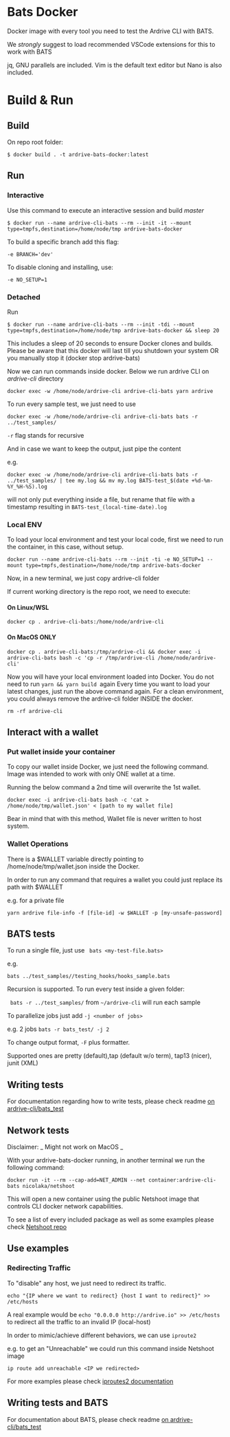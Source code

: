 # Bats Docker

Docker image with every tool you need to test the Ardrive CLI with BATS.

We _strongly_ suggest to load recommended VSCode extensions for this to work with BATS

jq, GNU parallels are included. Vim is the default text editor but Nano is also included.

# Build & Run

## Build

On repo root folder:

`$ docker build . -t ardrive-bats-docker:latest `

## Run

### Interactive

Use this command to execute an interactive session and build _master_

`$ docker run --name ardrive-cli-bats --rm --init -it --mount type=tmpfs,destination=/home/node/tmp ardrive-bats-docker `

To build a specific branch add this flag:

`-e BRANCH='dev'`

To disable cloning and installing, use:

`-e NO_SETUP=1`

### Detached

Run

`$ docker run --name ardrive-cli-bats --rm --init -tdi --mount type=tmpfs,destination=/home/node/tmp ardrive-bats-docker && sleep 20 `

This includes a sleep of 20 seconds to ensure Docker clones and builds. Please be aware that this docker will last till you shutdown your system OR you manually stop it (docker stop ardrive-bats)

Now we can run commands inside docker. Below we run ardrive CLI on _ardrive-cli_ directory

`docker exec -w /home/node/ardrive-cli ardrive-cli-bats yarn ardrive`

To run every sample test, we just need to use

`docker exec -w /home/node/ardrive-cli ardrive-cli-bats bats -r ../test_samples/`

`-r` flag stands for recursive

And in case we want to keep the output, just pipe the content

e.g.

`docker exec -w /home/node/ardrive-cli ardrive-cli-bats bats -r ../test_samples/ | tee my.log && mv my.log BATS-test_$(date +%d-%m-%Y_%H-%S).log`

will not only put everything inside a file, but rename that file with a timestamp resulting in `BATS-test_(local-time-date).log`

### Local ENV

To load your local environment and test your local code, first we need to run the container, in this case, without setup.

`docker run --name ardrive-cli-bats --rm --init -ti -e NO_SETUP=1 --mount type=tmpfs,destination=/home/node/tmp ardrive-bats-docker `

Now, in a new terminal, we just copy ardrive-cli folder

If current working directory is the repo root, we need to execute:

#### On Linux/WSL

`docker cp . ardrive-cli-bats:/home/node/ardrive-cli `

#### On MacOS ONLY

`docker cp . ardrive-cli-bats:/tmp/ardrive-cli && docker exec -i ardrive-cli-bats bash -c 'cp -r /tmp/ardrive-cli /home/node/ardrive-cli' `

Now you will have your local environment loaded into Docker. You do not need to run `yarn && yarn build `again
Every time you want to load your latest changes, just run the above command again. For a clean environment, you could always remove the ardrive-cli folder INSIDE the docker.

`rm -rf ardrive-cli `

## Interact with a wallet

### Put wallet inside your container

To copy our wallet inside Docker, we just need the following command.
Image was intended to work with only ONE wallet at a time.

Running the below command a 2nd time will overwrite the 1st wallet.

`docker exec -i ardrive-cli-bats bash -c 'cat > /home/node/tmp/wallet.json' < [path to my wallet file]`

Bear in mind that with this method, Wallet file is never written to host system.

### Wallet Operations

There is a $WALLET variable directly pointing to /home/node/tmp/wallet.json inside the Docker.

In order to run any command that requires a wallet you could just replace its path with $WALLET

e.g. for a private file

`yarn ardrive file-info -f [file-id] -w $WALLET -p [my-unsafe-password]`

## BATS tests

To run a single file, just use
` bats <my-test-file.bats>`

e.g.

`bats ../test_samples//testing_hooks/hooks_sample.bats`

Recursion is supported. To run every test inside a given folder:

` bats -r ../test_samples/` from `~/ardrive-cli` will run each sample

To parallelize jobs just add `-j <number of jobs>`

e.g. 2 jobs `bats -r bats_test/ -j 2`

To change output format, `-F` plus formatter.

Supported ones are pretty (default),tap (default w/o term), tap13 (nicer), junit (XML)

## Writing tests

For documentation regarding how to write tests, please check readme [on ardrive-cli/bats_test](https://github.com/ardriveapp/ardrive-cli/blob/master/bats_test/readme.md)

## Network tests

Disclaimer: _ Might not work on MacOS _

With your ardrive-bats-docker running, in another terminal we run the following command:

`docker run -it --rm --cap-add=NET_ADMIN --net container:ardrive-cli-bats nicolaka/netshoot`

This will open a new container using the public Netshoot image that controls CLI docker network capabilities.

To see a list of every included package as well as some examples please check [Netshoot repo](https://github.com/nicolaka/netshoot#netshoot-a-docker--kubernetes-network-trouble-shooting-swiss-army-container)

## Use examples

### Redirecting Traffic

To "disable" any host, we just need to redirect its traffic.

`echo "{IP where we want to redirect} {host I want to redirect}" >> /etc/hosts`

A real example would be `echo "0.0.0.0 http://ardrive.io" >> /etc/hosts` to redirect all the traffic to an invalid IP (local-host)

In order to mimic/achieve different behaviors, we can use `iproute2`

e.g. to get an "Unreachable" we could run this command inside Netshoot image

`ip route add unreachable <IP we redirected>`

For more examples please check [iproutes2 documentation](https://baturin.org/docs/iproute2/#ip-route-add-blackhole)

## Writing tests and BATS

For documentation about BATS, please check readme [on ardrive-cli/bats_test](https://github.com/ardriveapp/ardrive-cli/blob/master/bats_test/readme.md)
